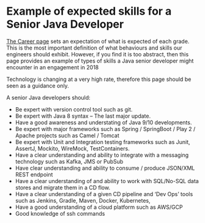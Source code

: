 # Example of expected skills for a Senior Java Developer

[The Career page](https://deloittedigitaluk.github.io/engineering/who-we-are/career.html) sets an expectation of what is expected of each grade. This is the most important definition of what behaviours and skills our engineers should exhibit. However, if you find it is too abstract, then this page provides an example of types of skills a Java senior developer might encounter in an engagement in 2018

Technology is changing at a very high rate, therefore this page should be seen as a guidance only.

A senior Java developers should:
- Be expert with version control tool such as git.
- Be expert with Java 8 syntax – The last major update.
- Have a good awareness and understating of Java 9/10 developments.
- Be expert with major frameworks such as Spring / SpringBoot / Play 2 / Apache projects such as Camel / Tomcat
- Be expert with Unit and Integration testing frameworks such as Junit, AssertJ, Mockito, WireMock, TestContainers.
- Have a clear understanding and ability to integrate with a messaging technology such as Kafka, JMS or PubSub
- Have clear understanding and ability to consume / produce JSON/XML REST endpoint
- Have a clear understanding of and ability to work with SQL/No-SQL data stores and migrate them in a CD flow.
- Have a clear understanding of a given CD pipeline and ‘Dev Ops’ tools such as Jenkins, Gradle, Maven, Docker, Kubernetes,
- Have a good understanding of a cloud platform such as AWS/GCP
- Good knowledge of ssh commands

